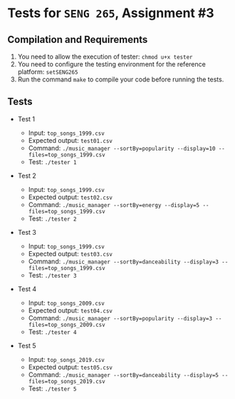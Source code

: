 # Tests for `SENG 265`, Assignment #3

## Compilation and Requirements

1. You need to allow the execution of tester: `chmod u+x tester`
2. You need to configure the testing environment for the reference platform: `setSENG265`
3. Run the command `make` to compile your code before running the tests.

## Tests

* Test 1
    * Input: `top_songs_1999.csv`
    * Expected output: `test01.csv`
    * Command: `./music_manager --sortBy=popularity --display=10 --files=top_songs_1999.csv`
    * Test: `./tester 1`

* Test 2
    * Input: `top_songs_1999.csv`
    * Expected output: `test02.csv`
    * Command: `./music_manager --sortBy=energy --display=5 --files=top_songs_1999.csv`
    * Test: `./tester 2`

* Test 3
    * Input: `top_songs_1999.csv`
    * Expected output: `test03.csv`
    * Command: `./music_manager --sortBy=danceability --display=3 --files=top_songs_1999.csv`
    * Test: `./tester 3`

* Test 4
    * Input: `top_songs_2009.csv`
    * Expected output: `test04.csv`
    * Command: `./music_manager --sortBy=popularity --display=3 --files=top_songs_2009.csv`
    * Test: `./tester 4`

* Test 5
    * Input: `top_songs_2019.csv`
    * Expected output: `test05.csv`
    * Command: `./music_manager --sortBy=danceability --display=5 --files=top_songs_2019.csv`
    * Test: `./tester 5`